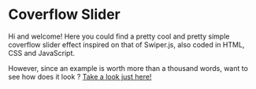 # Coverflow Slider

Hi and welcome! Here you could find a pretty cool and pretty simple coverflow slider effect inspired on that of Swiper.js, also coded in HTML, CSS and JavaScript. 

However, since an example is worth more than a thousand words, want to see how does it look ? [Take a look just here!](https://zahjen.github.io/CoverFlow/)
